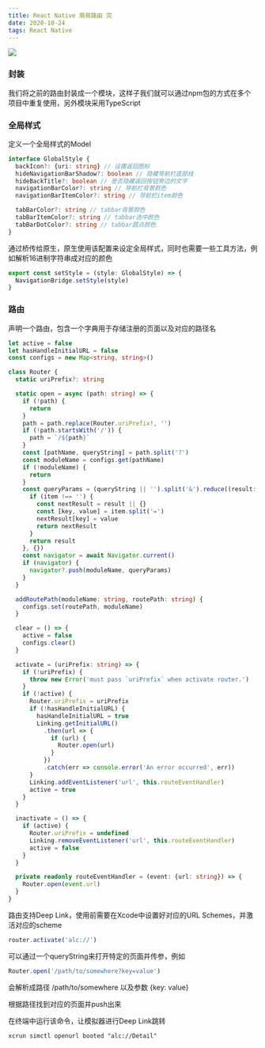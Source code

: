 ```yaml
---
title: React Native 简易路由 完
date: 2020-10-24
tags: React Native
---
```


<img src="/images/2020/reactNativeRouter3/cover.jpg">

### 封装

我们将之前的路由封装成一个模块，这样子我们就可以通过npm包的方式在多个项目中重复使用，另外模块采用TypeScript

### 全局样式

定义一个全局样式的Model

```ts
interface GlobalStyle {
  backIcon?: {uri: string} // 设置返回图标
  hideNavigationBarShadow?: boolean // 隐藏导航栏底部线
  hideBackTitle?: boolean // 是否隐藏返回按钮旁边的文字
  navigationBarColor?: string // 导航栏背景颜色
  navigationBarItemColor?: string // 导航栏item颜色

  tabBarColor?: string // tabbar背景颜色
  tabBarItemColor?: string // tabbar选中颜色
  tabBarDotColor?: string // tabbar圆点颜色
}
```

通过桥传给原生，原生使用该配置来设定全局样式，同时也需要一些工具方法，例如解析16进制字符串成对应的颜色

```ts
export const setStyle = (style: GlobalStyle) => {
  NavigationBridge.setStyle(style)
}
```

### 路由

声明一个路由，包含一个字典用于存储注册的页面以及对应的路径名

```ts
let active = false
let hasHandleInitialURL = false
const configs = new Map<string, string>()

class Router {
  static uriPrefix?: string

  static open = async (path: string) => {
    if (!path) {
      return
    }
    path = path.replace(Router.uriPrefix!, '')
    if (!path.startsWith('/')) {
      path = `/${path}`
    }
    const [pathName, queryString] = path.split('?')
    const moduleName = configs.get(pathName)
    if (!moduleName) {
      return
    }
    const queryParams = (queryString || '').split('&').reduce((result: any, item: string) => {
      if (item !== '') {
        const nextResult = result || {}
        const [key, value] = item.split('=')
        nextResult[key] = value
        return nextResult
      }
      return result
    }, {})
    const navigator = await Navigator.current()
    if (navigator) {
      navigator?.push(moduleName, queryParams)
    }
  }

  addRoutePath(moduleName: string, routePath: string) {
    configs.set(routePath, moduleName)
  }

  clear = () => {
    active = false
    configs.clear()
  }

  activate = (uriPrefix: string) => {
    if (!uriPrefix) {
      throw new Error('must pass `uriPrefix` when activate router.')
    }
    if (!active) {
      Router.uriPrefix = uriPrefix
      if (!hasHandleInitialURL) {
        hasHandleInitialURL = true
        Linking.getInitialURL()
          .then(url => {
            if (url) {
              Router.open(url)
            }
          })
          .catch(err => console.error('An error occurred', err))
      }
      Linking.addEventListener('url', this.routeEventHandler)
      active = true
    }
  }

  inactivate = () => {
    if (active) {
      Router.uriPrefix = undefined
      Linking.removeEventListener('url', this.routeEventHandler)
      active = false
    }
  }

  private readonly routeEventHandler = (event: {url: string}) => {
    Router.open(event.url)
  }
}
```

路由支持Deep Link，使用前需要在Xcode中设置好对应的URL Schemes，并激活对应的scheme

```ts
router.activate('alc://')
```

可以通过一个queryString来打开特定的页面并传参，例如

```ts
Router.open('/path/to/somewhere?key=value')
```

会解析成路径 /path/to/somewhere 以及参数 {key: value}

根据路径找到对应的页面并push出来

在终端中运行该命令，让模拟器进行Deep Link跳转

```
xcrun simctl openurl booted "alc://Detail"
```
